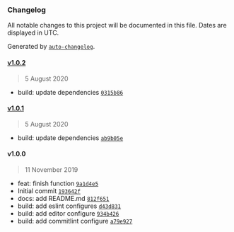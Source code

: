 ### Changelog

All notable changes to this project will be documented in this file. Dates are displayed in UTC.

Generated by [`auto-changelog`](https://github.com/CookPete/auto-changelog).

#### [v1.0.2](https://github.com/libook/pick-comments/compare/v1.0.1...v1.0.2)

> 5 August 2020

- build: update dependencies [`0315b86`](https://github.com/libook/pick-comments/commit/0315b868b0efe64f821b94447c58609ebfd899be)

#### [v1.0.1](https://github.com/libook/pick-comments/compare/v1.0.0...v1.0.1)

> 5 August 2020

- build: update dependencies [`ab9b05e`](https://github.com/libook/pick-comments/commit/ab9b05e52d0839d5ef31b93bb2099836642474a9)

#### v1.0.0

> 11 November 2019

- feat: finish function [`9a1d4e5`](https://github.com/libook/pick-comments/commit/9a1d4e57e7da7c86295a211b8fe1d4069e14d93a)
- Initial commit [`193642f`](https://github.com/libook/pick-comments/commit/193642ffb0d79c052affd43ba1338ab940963345)
- docs: add README.md [`812f651`](https://github.com/libook/pick-comments/commit/812f651bc1e972b72ddabdcfe7b8a99a703bd8ab)
- build: add eslint configures [`d43d831`](https://github.com/libook/pick-comments/commit/d43d831de426d19feb1773d46549cbac0a487c48)
- build: add editor configure [`934b426`](https://github.com/libook/pick-comments/commit/934b426314621aaab8f0da3108d1dd8c2e110d56)
- build: add commitlint configure [`a79e927`](https://github.com/libook/pick-comments/commit/a79e9279e5df7388ffbc6a8a69dfca5787907c1a)
